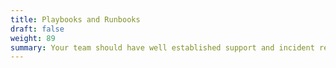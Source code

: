 ```yaml
---
title: Playbooks and Runbooks
draft: false
weight: 89
summary: Your team should have well established support and incident response plans.
---
```


